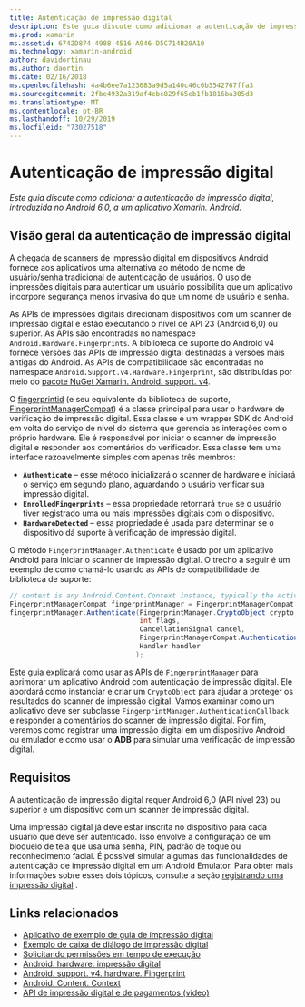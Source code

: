 ```yaml
---
title: Autenticação de impressão digital
description: Este guia discute como adicionar a autenticação de impressão digital, introduzida no Android 6,0, a um aplicativo Xamarin. Android.
ms.prod: xamarin
ms.assetid: 6742D874-4988-4516-A946-D5C714B20A10
ms.technology: xamarin-android
author: davidortinau
ms.author: daortin
ms.date: 02/16/2018
ms.openlocfilehash: 4a4b6ee7a123683a9d5a140c46c0b3542767ffa3
ms.sourcegitcommit: 2fbe4932a319af4ebc829f65eb1fb1816ba305d3
ms.translationtype: MT
ms.contentlocale: pt-BR
ms.lasthandoff: 10/29/2019
ms.locfileid: "73027518"
---
```

# <a name="fingerprint-authentication"></a>Autenticação de impressão digital

_Este guia discute como adicionar a autenticação de impressão digital, introduzida no Android 6,0, a um aplicativo Xamarin. Android._

## <a name="fingerprint-authentication-overview"></a>Visão geral da autenticação de impressão digital

A chegada de scanners de impressão digital em dispositivos Android fornece aos aplicativos uma alternativa ao método de nome de usuário/senha tradicional de autenticação de usuários. O uso de impressões digitais para autenticar um usuário possibilita que um aplicativo incorpore segurança menos invasiva do que um nome de usuário e senha.

As APIs de impressões digitais direcionam dispositivos com um scanner de impressão digital e estão executando o nível de API 23 (Android 6,0) ou superior. As APIs são encontradas no namespace `Android.Hardware.Fingerprints`. A biblioteca de suporte do Android v4 fornece versões das APIs de impressão digital destinadas a versões mais antigas do Android. As APIs de compatibilidade são encontradas no namespace `Android.Support.v4.Hardware.Fingerprint`, são distribuídas por meio do [pacote NuGet Xamarin. Android. support. v4](https://www.nuget.org/packages/Xamarin.Android.Support.v4/).

O [fingerprintid](https://developer.android.com/reference/android/hardware/fingerprint/FingerprintManager.html) (e seu equivalente da biblioteca de suporte, [FingerprintManagerCompat](https://developer.android.com/reference/android/support/v4/hardware/fingerprint/FingerprintManagerCompat.html)) é a classe principal para usar o hardware de verificação de impressão digital. Essa classe é um wrapper SDK do Android em volta do serviço de nível do sistema que gerencia as interações com o próprio hardware. Ele é responsável por iniciar o scanner de impressão digital e responder aos comentários do verificador. Essa classe tem uma interface razoavelmente simples com apenas três membros:

- **`Authenticate`** &ndash; esse método inicializará o scanner de hardware e iniciará o serviço em segundo plano, aguardando o usuário verificar sua impressão digital.
- **`EnrolledFingerprints`** &ndash; essa propriedade retornará `true` se o usuário tiver registrado uma ou mais impressões digitais com o dispositivo.
- **`HardwareDetected`** &ndash; essa propriedade é usada para determinar se o dispositivo dá suporte à verificação de impressão digital.

O método `FingerprintManager.Authenticate` é usado por um aplicativo Android para iniciar o scanner de impressão digital. O trecho a seguir é um exemplo de como chamá-lo usando as APIs de compatibilidade de biblioteca de suporte:

```csharp
// context is any Android.Content.Context instance, typically the Activity 
FingerprintManagerCompat fingerprintManager = FingerprintManagerCompat.From(context);
fingerprintManager.Authenticate(FingerprintManager.CryptoObject crypto,
                                int flags,
                                CancellationSignal cancel,
                                FingerprintManagerCompat.AuthenticationCallback callback,
                                Handler handler
                               );
```

Este guia explicará como usar as APIs de `FingerprintManager` para aprimorar um aplicativo Android com autenticação de impressão digital. Ele abordará como instanciar e criar um `CryptoObject` para ajudar a proteger os resultados do scanner de impressão digital. Vamos examinar como um aplicativo deve ser subclasse `FingerprintManager.AuthenticationCallback` e responder a comentários do scanner de impressão digital. Por fim, veremos como registrar uma impressão digital em um dispositivo Android ou emulador e como usar o **ADB** para simular uma verificação de impressão digital.

## <a name="requirements"></a>Requisitos

A autenticação de impressão digital requer Android 6,0 (API nível 23) ou superior e um dispositivo com um scanner de impressão digital. 

Uma impressão digital já deve estar inscrita no dispositivo para cada usuário que deve ser autenticado. Isso envolve a configuração de um bloqueio de tela que usa uma senha, PIN, padrão de toque ou reconhecimento facial. É possível simular algumas das funcionalidades de autenticação de impressão digital em um Android Emulator.  Para obter mais informações sobre esses dois tópicos, consulte a seção [registrando uma impressão digital](enrolling-fingerprint.md) . 

## <a name="related-links"></a>Links relacionados

- [Aplicativo de exemplo de guia de impressão digital](https://docs.microsoft.com/samples/xamarin/monodroid-samples/fingerprintguide)
- [Exemplo de caixa de diálogo de impressão digital](https://docs.microsoft.com/samples/xamarin/monodroid-samples/android-m-fingerprintdialog)
- [Solicitando permissões em tempo de execução](https://developer.android.com/training/permissions/requesting.html)
- [Android. hardware. impressão digital](https://developer.android.com/reference/android/hardware/fingerprint/package-summary.html)
- [Android. support. v4. hardware. Fingerprint](https://developer.android.com/reference/android/support/v4/hardware/fingerprint/package-summary.html)
- [Android. Content. Context](xref:Android.Content.Context)
- [API de impressão digital e de pagamentos (vídeo)](https://youtu.be/VOn7VrTRlA4)
